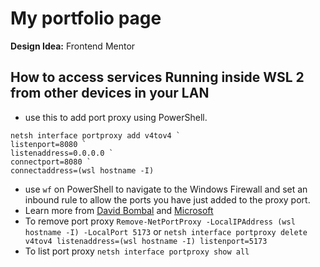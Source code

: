 # My portfolio page

**Design Idea:** Frontend Mentor






## How to access services Running inside WSL 2 from other devices in your LAN

- use this to add port proxy using PowerShell.
```pwsh
netsh interface portproxy add v4tov4 `
listenport=8080 `
listenaddress=0.0.0.0 `
connectport=8080 `
connectaddress=(wsl hostname -I)
```
- use `wf` on PowerShell to navigate to the Windows Firewall and set an inbound rule to allow the ports you have just added to the proxy port.
- Learn more from [David Bombal](https://youtu.be/yCK3easuYm4) and [Microsoft](https://learn.microsoft.com/en-us/windows/wsl/networking#accessing-a-wsl-2-distribution-from-your-local-area-network-lan)
- To remove port proxy `Remove-NetPortProxy -LocalIPAddress (wsl hostname -I) -LocalPort 5173` or `netsh interface portproxy delete v4tov4 listenaddress=(wsl hostname -I) listenport=5173`
- To list port proxy `netsh interface portproxy show all`
